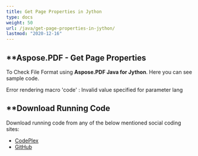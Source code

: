 ```yaml
---
title: Get Page Properties in Jython
type: docs
weight: 50
url: /java/get-page-properties-in-jython/
lastmod: "2020-12-16"
---
```



## **Aspose.PDF - Get Page Properties
To Check File Format using **Aspose.PDF Java for Jython**. Here you can see sample code.

Error rendering macro 'code' : Invalid value specified for parameter lang

## **Download Running Code
Download running code from any of the below mentioned social coding sites:

- [CodePlex](https://asposepdfjavajython.codeplex.com/releases)
- [GitHub](https://github.com/aspose-pdf/Aspose.PDF-for-Java/releases)

